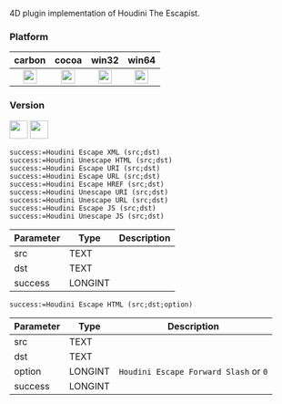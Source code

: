 4D plugin implementation of Houdini The Escapist.

### Platform

| carbon | cocoa | win32 | win64 |
|:------:|:-----:|:---------:|:---------:|
|<img src="https://cloud.githubusercontent.com/assets/1725068/22371562/1b091f0a-e4db-11e6-8458-8653954a7cce.png" width="24" height="24" />|<img src="https://cloud.githubusercontent.com/assets/1725068/22371562/1b091f0a-e4db-11e6-8458-8653954a7cce.png" width="24" height="24" />|<img src="https://cloud.githubusercontent.com/assets/1725068/22371562/1b091f0a-e4db-11e6-8458-8653954a7cce.png" width="24" height="24" />|<img src="https://cloud.githubusercontent.com/assets/1725068/22371562/1b091f0a-e4db-11e6-8458-8653954a7cce.png" width="24" height="24" />|

### Version

<img src="https://cloud.githubusercontent.com/assets/1725068/18940649/21945000-8645-11e6-86ed-4a0f800e5a73.png" width="32" height="32" /> <img src="https://cloud.githubusercontent.com/assets/1725068/18940648/2192ddba-8645-11e6-864d-6d5692d55717.png" width="32" height="32" />

```
success:=Houdini Escape XML (src;dst)
success:=Houdini Unescape HTML (src;dst)
success:=Houdini Escape URI (src;dst)
success:=Houdini Escape URL (src;dst)
success:=Houdini Escape HREF (src;dst)
success:=Houdini Unescape URI (src;dst)
success:=Houdini Unescape URL (src;dst)
success:=Houdini Escape JS (src;dst)
success:=Houdini Unescape JS (src;dst)
```

Parameter|Type|Description
------------|------------|----
src|TEXT|
dst|TEXT|
success|LONGINT|

```
success:=Houdini Escape HTML (src;dst;option)
```

Parameter|Type|Description
------------|------------|----
src|TEXT|
dst|TEXT|
option|LONGINT|``Houdini Escape Forward Slash`` or ``0``
success|LONGINT|
